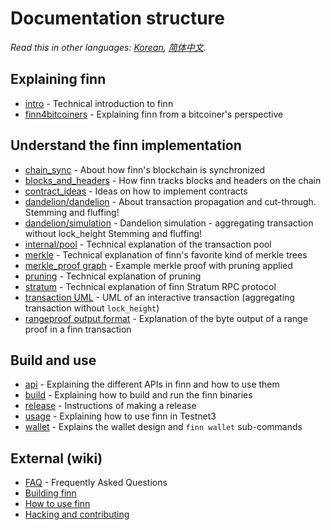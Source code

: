 # Documentation structure

*Read this in other languages: [Korean](translations/table_of_contents_KR.md), [简体中文](translations/table_of_contents_ZH-CN.md).*

## Explaining finn

- [intro](intro.md) - Technical introduction to finn
- [finn4bitcoiners](finn4bitcoiners.md) - Explaining finn from a bitcoiner's perspective

## Understand the finn implementation

- [chain_sync](chain/chain_sync.md) - About how finn's blockchain is synchronized
- [blocks_and_headers](chain/blocks_and_headers.md) - How finn tracks blocks and headers on the chain
- [contract_ideas](contract_ideas.md) - Ideas on how to implement contracts
- [dandelion/dandelion](dandelion/dandelion.md) - About transaction propagation and cut-through. Stemming and fluffing!
- [dandelion/simulation](dandelion/simulation.md) - Dandelion simulation - aggregating transaction without lock_height Stemming and fluffing!
- [internal/pool](internal/pool.md) - Technical explanation of the transaction pool
- [merkle](merkle.md) - Technical explanation of finn's favorite kind of merkle trees
- [merkle_proof graph](merkle_proof/merkle_proof.png) - Example merkle proof with pruning applied
- [pruning](pruning.md) - Technical explanation of pruning
- [stratum](stratum.md) - Technical explanation of finn Stratum RPC protocol
- [transaction UML](https://github.com/mimblewimble/finn-wallet/blob/master/doc/transaction/basic-transaction-wf.png) - UML of an interactive transaction (aggregating transaction without `lock_height`)
- [rangeproof output format](rangeproof_byte_format.md) - Explanation of the byte output of a range proof in a finn transaction

## Build and use

- [api](api/api.md) - Explaining the different APIs in finn and how to use them
- [build](build.md) - Explaining how to build and run the finn binaries
- [release](release_instruction.md) - Instructions of making a release
- [usage](usage.md) - Explaining how to use finn in Testnet3
- [wallet](wallet/usage.md) - Explains the wallet design and `finn wallet` sub-commands

## External (wiki)

- [FAQ](https://github.com/mimblewimble/docs/wiki/FAQ) - Frequently Asked Questions
- [Building finn](https://github.com/mimblewimble/docs/wiki/Building)
- [How to use finn](https://github.com/mimblewimble/docs/wiki/How-to-use-finn)
- [Hacking and contributing](https://github.com/mimblewimble/docs/wiki/Hacking-and-contributing)
